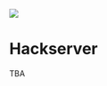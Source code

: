 ![](https://travis-ci.com/bgalek/hackserver.svg?token=1xvRye1pHeqhysavqHv8&branch=master)

# Hackserver

TBA
